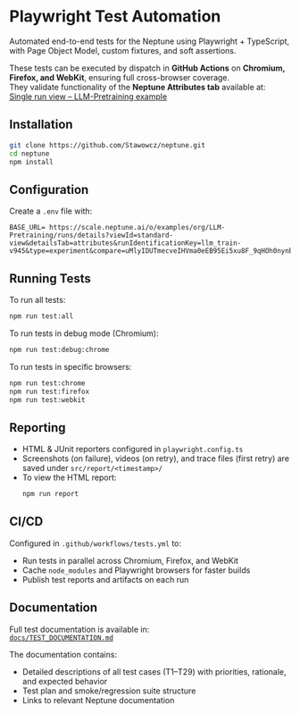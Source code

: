 # Playwright Test Automation

Automated end-to-end tests for the Neptune using Playwright + TypeScript, with Page Object Model, custom fixtures, and soft assertions.

These tests can be executed by dispatch in **GitHub Actions** on **Chromium, Firefox, and WebKit**, ensuring full cross-browser coverage.  
They validate functionality of the **Neptune Attributes tab** available at:  
[Single run view – LLM-Pretraining example](https://scale.neptune.ai/o/examples/org/LLM-Pretraining/runs/details?viewId=standard-view&detailsTab=attributes&runIdentificationKey=llm_train-v945&type=experiment&compare=uMlyIDUTmecveIHVma0eEB95Ei5xu8F_9qHOh0nynbtM)

## Installation

```bash
git clone https://github.com/Stawowcz/neptune.git
cd neptune
npm install
```

## Configuration

Create a `.env` file with:

```env
BASE_URL= https://scale.neptune.ai/o/examples/org/LLM-Pretraining/runs/details?viewId=standard-view&detailsTab=attributes&runIdentificationKey=llm_train-v945&type=experiment&compare=uMlyIDUTmecveIHVma0eEB95Ei5xu8F_9qHOh0nynbtM
```

## Running Tests

To run all tests:

```bash
npm run test:all
```

To run tests in debug mode (Chromium):

```bash
npm run test:debug:chrome
```

To run tests in specific browsers:

```bash
npm run test:chrome
npm run test:firefox
npm run test:webkit
```

## Reporting

- HTML & JUnit reporters configured in `playwright.config.ts`
- Screenshots (on failure), videos (on retry), and trace files (first retry) are saved under `src/report/<timestamp>/`
- To view the HTML report:
  ```bash
  npm run report
  ```

## CI/CD

Configured in `.github/workflows/tests.yml` to:

- Run tests in parallel across Chromium, Firefox, and WebKit
- Cache `node_modules` and Playwright browsers for faster builds
- Publish test reports and artifacts on each run

## Documentation

Full test documentation is available in:  
[`docs/TEST_DOCUMENTATION.md`](docs/TEST_DOCUMENTATION.md)

The documentation contains:

- Detailed descriptions of all test cases (T1–T29) with priorities, rationale, and expected behavior
- Test plan and smoke/regression suite structure
- Links to relevant Neptune documentation
